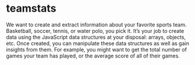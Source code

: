 # teamstats
We want to create and extract information about your favorite sports team. Basketball, soccer, tennis, or water polo, you pick it. It’s your job to create data using the JavaScript data structures at your disposal: arrays, objects, etc.  Once created, you can manipulate these data structures as well as gain insights from them. For example, you might want to get the total number of games your team has played, or the average score of all of their games.
